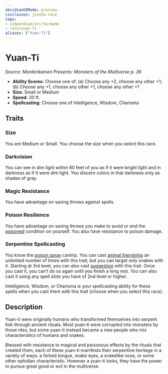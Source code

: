 ```yaml
---
obsidianUIMode: preview
cssclasses: json5e-race
tags:
- compendium/src/5e/mpmm
- race/yuan-ti
aliases: ["Yuan-Ti"]
---
```

# Yuan-Ti
*Source: Mordenkainen Presents: Monsters of the Multiverse p. 36*  

- **Ability Scores**: Choose one of: (a) Choose any +2, choose any other +1; (b) Choose any +1, choose any other +1, choose any other +1
- **Size**: Small or Medium
- **Speed**: 30 ft.
- **Spellcasting**: Choose one of Intelligence, Wisdom, Charisma

## Traits

### Size

You are Medium or Small. You choose the size when you select this race.

### Darkvision

You can see in dim light within 60 feet of you as if it were bright light and in darkness as if it were dim light. You discern colors in that darkness only as shades of gray.

### Magic Resistance

You have advantage on saving throws against spells.

### Poison Resilience

You have advantage on saving throws you make to avoid or end the [poisoned](5E2014官方资源/规则/conditions.md#poisoned) condition on yourself. You also have resistance to poison damage.

### Serpentine Spellcasting

You know the [poison spray](5E2014官方资源/spells/poison-spray.md) cantrip. You can cast [animal friendship](5E2014官方资源/spells/animal-friendship.md) an unlimited number of times with this trait, but you can target only snakes with it. Starting at 3rd level, you can also cast [suggestion](5E2014官方资源/spells/suggestion.md) with this trait. Once you cast it, you can't do so again until you finish a long rest. You can also cast it using any spell slots you have of 2nd level or higher.

Intelligence, Wisdom, or Charisma is your spellcasting ability for these spells when you cast them with this trait (choose when you select this race).

## Description

Yuan-ti were originally humans who transformed themselves into serpent folk through ancient rituals. Most yuan-ti were corrupted into monsters by those rites, but some yuan-ti instead became a new people who mix characteristics of humans and snakes.

Blessed with resistance to magical and poisonous effects by the rituals that created them, each of these yuan-ti manifests their serpentine heritage in a variety of ways: a forked tongue, snake eyes, a snakelike nose, or some other ophidian characteristic. However a yuan-ti looks, they have the power to pursue great good or evil in the multiverse.